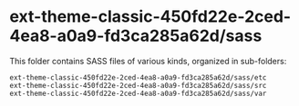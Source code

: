 # ext-theme-classic-450fd22e-2ced-4ea8-a0a9-fd3ca285a62d/sass

This folder contains SASS files of various kinds, organized in sub-folders:

    ext-theme-classic-450fd22e-2ced-4ea8-a0a9-fd3ca285a62d/sass/etc
    ext-theme-classic-450fd22e-2ced-4ea8-a0a9-fd3ca285a62d/sass/src
    ext-theme-classic-450fd22e-2ced-4ea8-a0a9-fd3ca285a62d/sass/var
